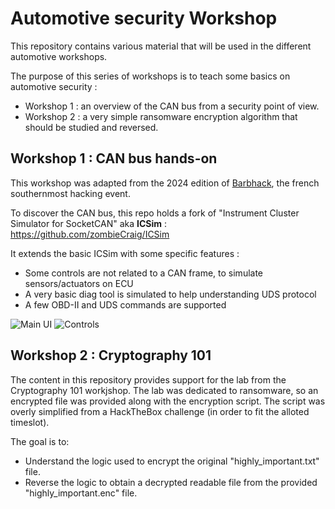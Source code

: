 # Automotive security Workshop

This repository contains various material that will be used in the different automotive workshops. 

The purpose of this series of workshops is to teach some basics on automotive security :

- Workshop 1 : an overview of the CAN bus from a security point of view.
- Workshop 2 : a very simple ransomware encryption algorithm that should be studied and reversed.

## Workshop 1 : CAN bus hands-on

This workshop was adapted from the 2024 edition of [Barbhack](https://www.barbhack.fr), the french southernmost hacking event.

To discover the CAN bus, this repo holds a fork of "Instrument Cluster Simulator for SocketCAN" aka **ICSim** : https://github.com/zombieCraig/ICSim

It extends the basic ICSim with some specific features :
* Some controls are not related to a CAN frame, to simulate sensors/actuators on ECU
* A very basic diag tool is simulated to help understanding UDS protocol
* A few OBD-II and UDS commands are supported

![Main UI](https://raw.githubusercontent.com/phil-eqtech/CH-Workshop/master/media/interface.png)
![Controls](https://raw.githubusercontent.com/phil-eqtech/CH-Workshop/master/media/controls.png)


## Workshop 2 : Cryptography 101

The content in this repository provides support for the lab from the Cryptography 101 workjshop.
The lab was dedicated to ransomware, so an encrypted file was provided along with the encryption script.
The script was overly simplified from a HackTheBox challenge (in order to fit the alloted timeslot).

The goal is to:
* Understand the logic used to encrypt the original "highly_important.txt" file.
* Reverse the logic to obtain a decrypted readable file from the provided "highly_important.enc" file.





